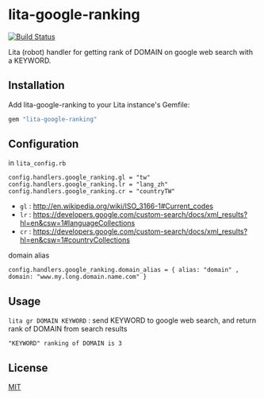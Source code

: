 # lita-google-ranking

[![Build Status](https://travis-ci.org/marsz/lita-google-ranking.png?branch=master)](https://travis-ci.org/marsz/lita-google-ranking)

Lita (robot) handler for getting rank of DOMAIN on google web search with a KEYWORD.

## Installation

Add lita-google-ranking to your Lita instance's Gemfile:

``` ruby
gem "lita-google-ranking"
```

## Configuration

in `lita_config.rb`

```
config.handlers.google_ranking.gl = "tw"
config.handlers.google_ranking.lr = "lang_zh"
config.handlers.google_ranking.cr = "countryTW"
```

- `gl` : http://en.wikipedia.org/wiki/ISO_3166-1#Current_codes
- `lr` : https://developers.google.com/custom-search/docs/xml_results?hl=en&csw=1#languageCollections
- `cr` : https://developers.google.com/custom-search/docs/xml_results?hl=en&csw=1#countryCollections

domain alias

```
config.handlers.google_ranking.domain_alias = { alias: "domain" , domain: "www.my.long.domain.name.com" }
```

## Usage

`lita gr DOMAIN KEYWORD` : send KEYWORD to google web search, and return rank of DOMAIN from search results

```
"KEYWORD" ranking of DOMAIN is 3
```

## License

[MIT](http://opensource.org/licenses/MIT)

